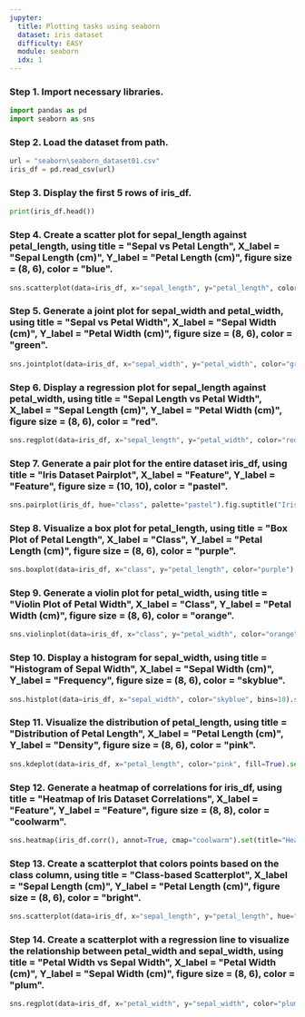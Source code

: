 ```yaml
---
jupyter:
  title: Plotting tasks using seaborn
  dataset: iris dataset
  difficulty: EASY
  module: seaborn
  idx: 1
---
```


### Step 1. Import necessary libraries.
```python
import pandas as pd
import seaborn as sns
```

### Step 2. Load the dataset from path.
```python
url = "seaborn\seaborn_dataset01.csv"
iris_df = pd.read_csv(url)
```

### Step 3. Display the first 5 rows of iris_df.
```python
print(iris_df.head())
```

### Step 4. Create a scatter plot for sepal_length against petal_length, using title = "Sepal vs Petal Length", X_label = "Sepal Length (cm)", Y_label = "Petal Length (cm)", figure size = (8, 6), color = "blue".
```python
sns.scatterplot(data=iris_df, x="sepal_length", y="petal_length", color="blue").set(title="Sepal vs Petal Length", xlabel="Sepal Length (cm)", ylabel="Petal Length (cm)")

```

### Step 5. Generate a joint plot for sepal_width and petal_width, using title = "Sepal vs Petal Width", X_label = "Sepal Width (cm)", Y_label = "Petal Width (cm)", figure size = (8, 6), color = "green".
```python
sns.jointplot(data=iris_df, x="sepal_width", y="petal_width", color="green").set_axis_labels("Sepal Width (cm)", "Petal Width (cm)").fig.suptitle("Sepal vs Petal Width")

```

### Step 6. Display a regression plot for sepal_length against petal_width, using title = "Sepal Length vs Petal Width", X_label = "Sepal Length (cm)", Y_label = "Petal Width (cm)", figure size = (8, 6), color = "red".
```python
sns.regplot(data=iris_df, x="sepal_length", y="petal_width", color="red").set(title="Sepal Length vs Petal Width", xlabel="Sepal Length (cm)", ylabel="Petal Width (cm)")

```

### Step 7. Generate a pair plot for the entire dataset iris_df, using title = "Iris Dataset Pairplot", X_label = "Feature", Y_label = "Feature", figure size = (10, 10), color = "pastel".
```python
sns.pairplot(iris_df, hue="class", palette="pastel").fig.suptitle("Iris Dataset Pairplot")

```

### Step 8. Visualize a box plot for petal_length, using title = "Box Plot of Petal Length", X_label = "Class", Y_label = "Petal Length (cm)", figure size = (8, 6), color = "purple".
```python
sns.boxplot(data=iris_df, x="class", y="petal_length", color="purple").set(title="Box Plot of Petal Length", xlabel="Class", ylabel="Petal Length (cm)")

```

### Step 9. Generate a violin plot for petal_width, using title = "Violin Plot of Petal Width", X_label = "Class", Y_label = "Petal Width (cm)", figure size = (8, 6), color = "orange".
```python
sns.violinplot(data=iris_df, x="class", y="petal_width", color="orange").set(title="Violin Plot of Petal Width", xlabel="Class", ylabel="Petal Width (cm)")

```

### Step 10. Display a histogram for sepal_width, using title = "Histogram of Sepal Width", X_label = "Sepal Width (cm)", Y_label = "Frequency", figure size = (8, 6), color = "skyblue".
```python
sns.histplot(data=iris_df, x="sepal_width", color="skyblue", bins=10).set(title="Histogram of Sepal Width", xlabel="Sepal Width (cm)", ylabel="Frequency")

```

### Step 11. Visualize the distribution of petal_length, using title = "Distribution of Petal Length", X_label = "Petal Length (cm)", Y_label = "Density", figure size = (8, 6), color = "pink".

```python
sns.kdeplot(data=iris_df, x="petal_length", color="pink", fill=True).set(title="Distribution of Petal Length", xlabel="Petal Length (cm)", ylabel="Density")

```

### Step 12. Generate a heatmap of correlations for iris_df, using title = "Heatmap of Iris Dataset Correlations", X_label = "Feature", Y_label = "Feature", figure size = (8, 8), color = "coolwarm".
```python
sns.heatmap(iris_df.corr(), annot=True, cmap="coolwarm").set(title="Heatmap of Iris Dataset Correlations")

```

### Step 13. Create a scatterplot that colors points based on the class column, using title = "Class-based Scatterplot", X_label = "Sepal Length (cm)", Y_label = "Petal Length (cm)", figure size = (8, 6), color = "bright".
```python
sns.scatterplot(data=iris_df, x="sepal_length", y="petal_length", hue="class", palette="bright").set(title="Class-based Scatterplot", xlabel="Sepal Length (cm)", ylabel="Petal Length (cm)")

```

### Step 14. Create a scatterplot with a regression line to visualize the relationship between petal_width and sepal_width, using title = "Petal Width vs Sepal Width", X_label = "Petal Width (cm)", Y_label = "Sepal Width (cm)", figure size = (8, 6), color = "plum".
```python
sns.regplot(data=iris_df, x="petal_width", y="sepal_width", color="plum").set(title="Petal Width vs Sepal Width", xlabel="Petal Width (cm)", ylabel="Sepal Width (cm)")

```